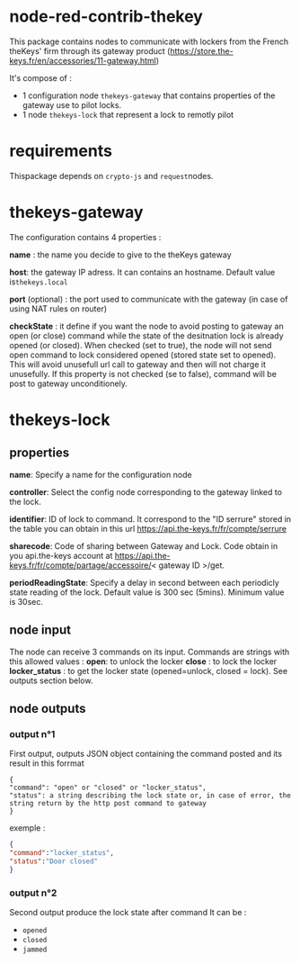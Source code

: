 node-red-contrib-thekey
================================

This package contains nodes to communicate with lockers from the French theKeys' firm through its gateway product (https://store.the-keys.fr/en/accessories/11-gateway.html)

It's compose of :
- 1 configuration node `thekeys-gateway` that contains properties of the gateway use to pilot locks. 
- 1 node `thekeys-lock` that represent a lock to remotly pilot

# requirements
Thispackage depends on `crypto-js` and `request`nodes.

# thekeys-gateway
The configuration contains 4 properties :

**name** : the name you decide to give to the theKeys gateway

**host**:  the gateway IP adress. It can contains an hostname. Default value is`thekeys.local`

**port** (optional) : the port used to communicate with the gateway (in case of using NAT rules on router)

**checkState** : it define if you want the node to avoid posting to gateway an open (or close) command while the state of the desitnation lock is already opened (or closed). When checked (set to true), the node will not send open command to lock considered opened (stored state set to opened).
This will avoid unusefull url call to gateway and then will not charge it unusefully.
If this property is not checked (se to false), command will be post to gateway unconditionely.
  
# thekeys-lock 

## properties

**name**: Specify a name for the configuration node

**controller**: Select the config node corresponding to the gateway linked to the lock.

**identifier**: ID of lock to command. It correspond to the "ID serrure" stored in the table you can obtain in this url https://api.the-keys.fr/fr/compte/serrure

**sharecode**: Code of sharing between Gateway and Lock. Code obtain in you api.the-keys account at  https://api.the-keys.fr/fr/compte/partage/accessoire/< gateway ID >/get.

**periodReadingState**: Specify a delay in second between each periodicly state reading of the lock. Default value is 300 sec (5mins). Minimum value is 30sec.

## node input
The node can receive 3 commands on its input. Commands are strings with this allowed values : 
**open**: to unlock the locker
**close** : to lock the locker
**locker_status** : to get the locker state (opened=unlock, closed = lock). See outputs section below. 

## node outputs
### output n°1
First output, outputs JSON object containing the command posted and its result in this forrmat

```
{ 
"command": "open" or "closed" or "locker_status",
"status": a string describing the lock state or, in case of error, the string return by the http post command to gateway
}
```
exemple :
```json
{
"command":"locker_status",
"status":"Door closed"
}
```
### output n°2

Second output produce the lock state after command
It can be :
- `opened`
- `closed`
- `jammed`



